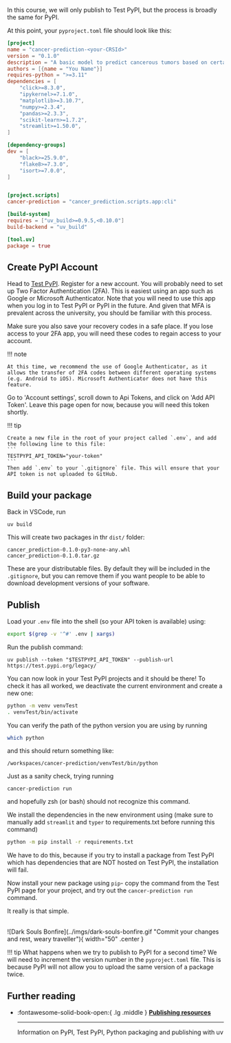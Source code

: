In this course, we will only publish to Test PyPI, but the process is broadly the same for PyPI.

At this point, your `pyproject.toml` file should look like this:
```toml
[project]
name = "cancer-prediction-<your-CRSId>"
version = "0.1.0"
description = "A basic model to predict cancerous tumors based on certain properties."
authors = [{name = "You Name"}]
requires-python = ">=3.11"
dependencies = [
    "click>=8.3.0",
    "ipykernel>=7.1.0",
    "matplotlib>=3.10.7",
    "numpy>=2.3.4",
    "pandas>=2.3.3",
    "scikit-learn>=1.7.2",
    "streamlit>=1.50.0",
]

[dependency-groups]
dev = [
    "black>=25.9.0",
    "flake8>=7.3.0",
    "isort>=7.0.0",
]


[project.scripts]
cancer-prediction = "cancer_prediction.scripts.app:cli"

[build-system]
requires = ["uv_build>=0.9.5,<0.10.0"]
build-backend = "uv_build"

[tool.uv]
package = true
```

## Create PyPI Account
Head to [Test PyPI](https://test.pypi.org/). Register for a new account. You will probably need to set up Two Factor Authentication (2FA). This is easiest using an app such as Google or Microsoft Authenticator. Note that you will need to use this app when you log in to Test PyPI or PyPI in the future. And given that MFA is prevalent across the university, you should be familiar with this process.

Make sure you also save your recovery codes in a safe place. If you lose access to your 2FA app, you will need these codes to regain access to your account.

!!! note

    At this time, we recommend the use of Google Authenticator, as it allows the transfer of 2FA codes between different operating systems (e.g. Android to iOS). Microsoft Authenticator does not have this feature.

Go to 'Account settings', scroll down to Api Tokens, and click on 'Add API Token'. Leave this page open for now, because you will need this token shortly.

!!! tip

    Create a new file in the root of your project called `.env`, and add the following line to this file:
    ```
    TESTPYPI_API_TOKEN="your-token"
    ```
    Then add `.env` to your `.gitignore` file. This will ensure that your API token is not uploaded to GitHub.

## Build your package
Back in VSCode, run
```
uv build
```

This will create two packages in thr `dist/` folder:
```
cancer_prediction-0.1.0-py3-none-any.whl
cancer_prediction-0.1.0.tar.gz
```

These are your distributable files. By default they will be included in the `.gitignore`, but you can remove them if you want people to be able to download development versions of your software.


## Publish
Load your `.env` file into the shell (so your API token is available) using:
```bash
export $(grep -v '^#' .env | xargs)
```
Run the publish command:
```
uv publish --token "$TESTPYPI_API_TOKEN" --publish-url https://test.pypi.org/legacy/
```

You can now look in your Test PyPI projects and it should be there! To check it has all worked, we deactivate the current environment and create a new one:
```bash
python -m venv venvTest
. venvTest/bin/activate
```

You can verify the path of the python version you are using by running
```bash
which python
```
and this should return something like:
```
/workspaces/cancer-prediction/venvTest/bin/python
```

Just as a sanity check, trying running
```
cancer-prediction run
```

and hopefully zsh (or bash) should not recognize this command.

We install the dependencies in the new environment using (make sure to manually add `streamlit` and `typer` to requirements.txt before running this command)
```bash
python -m pip install -r requirements.txt
```
We have to do this, because if you try to install a package from Test PyPI which has dependencies that are NOT hosted on Test PyPI, the installation will fail.

Now install your new package using `pip`- copy the command from the Test PyPI page for your project, and try out the `cancer-prediction run` command.

It really is that simple.

<br>
![Dark Souls Bonfire](../imgs/dark-souls-bonfire.gif "Commit your changes and rest, weary traveller"){ width="50" .center }
<br>

!!! tip
    What happens when we try to publish to PyPI for a second time? We will need to increment the version number in the `pyproject.toml` file. This is because PyPI will not allow you to upload the same version of a package twice.

## Further reading
<div class="grid cards" markdown>

-   :fontawesome-solid-book-open:{ .lg .middle } [__Publishing resources__](../resources/references.md#publishing)

    ---
    Information on PyPI, Test PyPI, Python packaging and publishing with uv

</div>